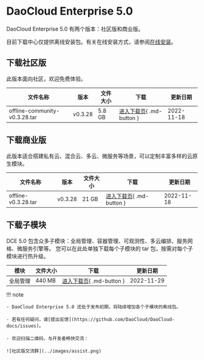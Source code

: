 # DaoCloud Enterprise 5.0

DaoCloud Enterprise 5.0 有两个版本：社区版和商业版。

目前下载中心仅提供离线安装包。有关在线安装方式，请参阅[在线安装](../install/community/k8s/online.md)。

## 下载社区版

此版本面向社区，欢迎免费体验。

| 文件名称                      | 版本    | 文件大小 | 下载                                           | 更新日期   |
| ----------------------------- | ------- | -------- | ---------------------------------------------- | ---------- |
| offline-community-v0.3.28.tar | v0.3.28 | 5.8 GB   | [进入下载页](./free/dce5-installer-v0.3.28.md){ .md-button } | 2022-11-18 |

## 下载商业版

此版本适合搭建私有云、混合云、多云、微服务等场景，可以定制丰富多样的云原生模块。

| 文件名称            | 版本    | 文件大小 | 下载                                               | 更新日期   |
| ------------------- | ------- | -------- | -------------------------------------------------- | ---------- |
| offline-v0.3.28.tar | v0.3.28 | 21 GB    | [进入下载页](./business/dce5-installer-v0.3.28.md){ .md-button } | 2022-11-18 |

## 下载子模块

DCE 5.0 包含众多子模块：全局管理、容器管理、可观测性、多云编排、服务网格、微服务引擎等。
您可以在此处单独下载每个子模块的 tar 包，按需对每个子模块进行热升级。

| 模块     | 文件大小 | 下载                              | 更新日期   |
| -------- | -------- | --------------------------------- | ---------- |
| 全局管理 | 440 MB   | [进入下载页](./modules/ghippo.md){ .md-button } | 2022-11-29 |

!!! note

    - DaoCloud Enterprise 5.0 还处于发布初期，将陆续增加各个子模块的离线包。

    - 若有任何疑问，请[提出反馈](https://github.com/DaoCloud/DaoCloud-docs/issues)。

    - 欢迎扫描二维码，与开发者畅快交流：

    ![社区版交流群](../images/assist.png)
